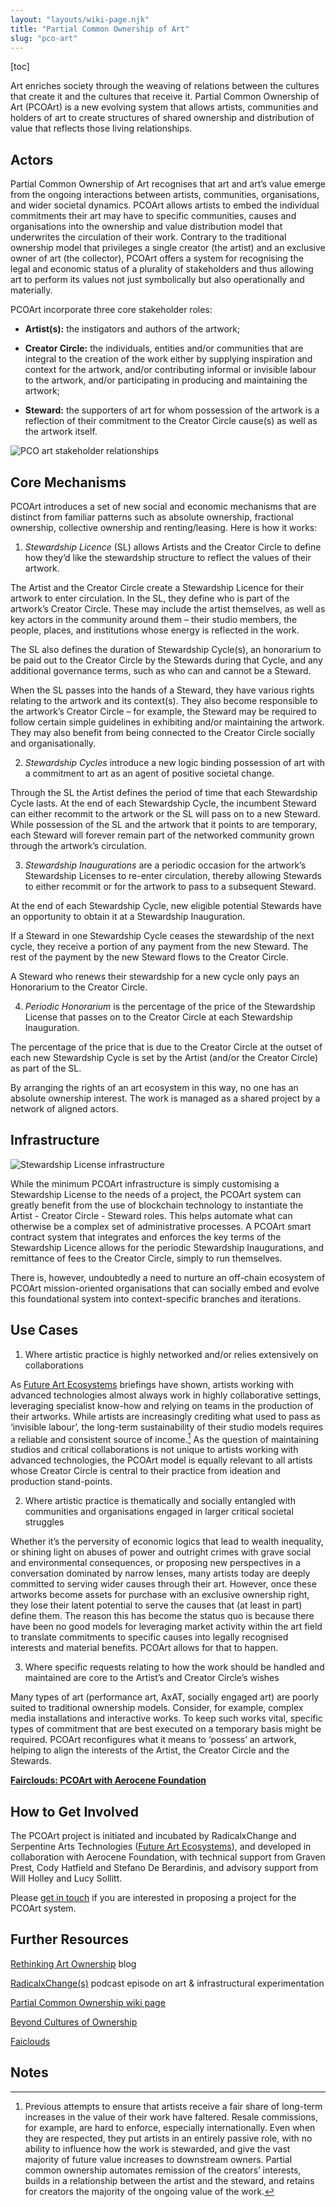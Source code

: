 ```yaml
---
layout: "layouts/wiki-page.njk"
title: "Partial Common Ownership of Art"
slug: "pco-art"
---
```

[toc]

Art enriches society through the weaving of relations between the cultures that create it and the cultures that receive it. Partial Common Ownership of Art (PCOArt) is a new evolving system that allows artists, communities and holders of art to create structures of shared ownership and distribution of value that reflects those living relationships.

## Actors 

Partial Common Ownership of Art recognises that art and art’s value emerge from the ongoing interactions between artists, communities, organisations, and wider societal dynamics. PCOArt allows artists to embed the individual commitments their art may have to specific communities, causes and organisations into the ownership and value distribution model that underwrites the circulation of their work. Contrary to the traditional ownership model that privileges a single creator (the artist) and an exclusive owner of art (the collector), PCOArt offers a system for recognising the legal and economic status of a plurality of stakeholders and thus allowing art to perform its values not just symbolically but also operationally and materially. 

PCOArt incorporate three core stakeholder roles:

- **Artist(s):** the instigators and authors of the artwork;

- **Creator Circle:** the individuals, entities and/or communities that are integral to the creation of the work either by supplying inspiration and context for the artwork, and/or contributing informal or invisible labour to the artwork, and/or participating in producing and maintaining the artwork;

- **Steward:** the supporters of art for whom possession of the artwork is a reflection of their commitment to the Creator Circle cause(s) as well as the artwork itself.

![PCO art stakeholder relationships](/images/wiki/pco-art-stakeholders.jpeg)

## Core Mechanisms 

PCOArt introduces a set of new social and economic mechanisms that are distinct from familiar patterns such as absolute ownership, fractional ownership, collective ownership and renting/leasing. Here is how it works:

1. *Stewardship Licence* (SL) allows Artists and the Creator Circle to define how they’d like the stewardship structure to reflect the values of their artwork.

The Artist and the Creator Circle create a Stewardship Licence for their artwork to enter circulation. In the SL, they define who is part of the artwork’s Creator Circle. These may include the artist themselves, as well as key actors in the community around them – their studio members, the people, places, and institutions whose energy is reflected in the work.

The SL also defines the duration of Stewardship Cycle(s), an honorarium to be paid out to the Creator Circle by the Stewards during that Cycle, and any additional governance terms, such as who can and cannot be a Steward.

When the SL passes into the hands of a Steward, they have various rights relating to the artwork and its context(s). They also become responsible to the artwork’s Creator Circle – for example, the Steward may be required to follow certain simple guidelines in exhibiting and/or maintaining the artwork. They may also benefit from being connected to the Creator Circle socially and organisationally.

2. *Stewardship Cycles* introduce a new logic binding possession of art with a commitment to art as an agent of positive societal change.

Through the SL the Artist defines the period of time that each Stewardship Cycle lasts. At the end of each Stewardship Cycle, the incumbent Steward can either recommit to the artwork or the SL will pass on to a new Steward. While possession of the SL and the artwork that it points to are temporary, each Steward will forever remain part of the networked community grown through the artwork’s circulation.

3. *Stewardship Inaugurations* are a periodic occasion for the artwork’s Stewardship Licenses to re-enter circulation, thereby allowing Stewards to either recommit or for the artwork to pass to a subsequent Steward. 

At the end of each Stewardship Cycle, new eligible potential Stewards have an opportunity to obtain it at a Stewardship Inauguration.

If a Steward in one Stewardship Cycle ceases the stewardship of the next cycle, they receive a portion of any payment from the new Steward. The rest of the payment by the new Steward flows to the Creator Circle.

A Steward who renews their stewardship for a new cycle only pays an Honorarium to the Creator Circle.

4. *Periodic Honorarium* is the percentage of the price of the Stewardship License that passes on to the Creator Circle at each Stewardship Inauguration.

The percentage of the price that is due to the Creator Circle at the outset of each new Stewardship Cycle is set by the Artist (and/or the Creator Circle) as part of the SL. 

By arranging the rights of an art ecosystem in this way, no one has an absolute ownership interest. The work is managed as a shared project by a network of aligned actors.

## Infrastructure

![Stewardship License infrastructure](/images/wiki/pco-art-infrastructure.jpeg)

While the minimum PCOArt infrastructure is simply customising a Stewardship License to the needs of a project, the PCOArt system can greatly benefit from the use of blockchain technology to instantiate the Artist - Creator Circle - Steward roles. This helps automate what can otherwise be a complex set of administrative processes. A PCOArt smart contract system that integrates and enforces the key terms of the Stewardship Licence allows for the periodic Stewardship Inaugurations, and remittance of fees to the Creator Circle, simply to run themselves.

There is, however, undoubtedly a need to nurture an off-chain ecosystem of PCOArt mission-oriented organisations that can socially embed and evolve this foundational system into context-specific branches and iterations.

## Use Cases

1. Where artistic practice is highly networked and/or relies extensively on collaborations

As [Future Art Ecosystems](https://futureartecosystems.org/) briefings have shown, artists working with advanced technologies almost always work in highly collaborative settings, leveraging specialist know-how and relying on teams in the production of their artworks. While artists are increasingly crediting what used to pass as ‘invisible labour’, the long-term sustainability of their studio models requires a reliable and consistent source of income.[^1] As the question of maintaining studios and critical collaborations is not unique to artists working with advanced technologies, the PCOArt model is equally relevant to all artists whose Creator Circle is central to their practice from ideation and production stand-points.

2. Where artistic practice is thematically and socially entangled with communities and organisations engaged in larger critical societal struggles

Whether it’s the perversity of economic logics that lead to wealth inequality, or shining light on abuses of power and outright crimes with grave social and environmental consequences, or proposing new perspectives in a conversation dominated by narrow lenses, many artists today are deeply committed to serving wider causes through their art. However, once these artworks become assets for purchase with an exclusive ownership right, they lose their latent potential to serve the causes that (at least in part) define them. The reason this has become the status quo is because there have been no good models for leveraging market activity within the art field to translate commitments to specific causes into legally recognised interests and material benefits. PCOArt allows for that to happen.

3. Where specific requests relating to how the work should be handled and maintained are core to the Artist’s and Creator Circle’s wishes

Many types of art (performance art, AxAT, socially engaged art) are poorly suited to traditional ownership models. Consider, for example, complex media installations and interactive works. To keep such works vital, specific types of commitment that are best executed on a temporary basis might be required. PCOArt reconfigures what it means to ‘possess’ an artwork, helping to align the interests of the Artist, the Creator Circle and the Stewards.

[**Fairclouds: PCOArt with Aerocene Foundation**](https://fairclouds.life/en/)

## How to Get Involved

The PCOArt project is initiated and incubated by RadicalxChange and Serpentine Arts Technologies ([Future Art Ecosystems](https://futureartecosystems.org/)), and developed in collaboration with Aerocene Foundation, with technical support from Graven Prest, Cody Hatfield and Stefano De Berardinis, and advisory support from Will Holley and Lucy Sollitt.

Please [get in touch](mailto:victoriai@serpentinegalleries.org) if you are interested in proposing a project for the PCOArt system.

## Further Resources

[Rethinking Art Ownership](/media/blog/rethinking-art-ownership/) blog

[RadicalxChange(s)](https://radicalxchange-s.simplecast.com/episodes/victoria-ivanova-rd-strategic-lead-at-serpentine-arts-technologies-JVDJXn0j) podcast episode on art & infrastructural experimentation

[Partial Common Ownership wiki page](/wiki/partial-common-ownership/)

[Beyond Cultures of Ownership](https://proud-paprika-325.notion.site/Beyond-Cultures-of-Ownership-Emerging-Strategies-for-Interdependence-2baea1bdf8534eaf87303ae015678075)

[Faiclouds](https://fairclouds.life/en/)

## Notes

[^1]: Previous attempts to ensure that artists receive a fair share of long-term increases in the value of their work have faltered. Resale commissions, for example, are hard to enforce, especially internationally. Even when they are respected, they put artists in an entirely passive role, with no ability to influence how the work is stewarded, and give the vast majority of future value increases to downstream owners. Partial common ownership automates remission of the creators’ interests, builds in a relationship between the artist and the steward, and retains for creators the majority of the ongoing value of the work.
